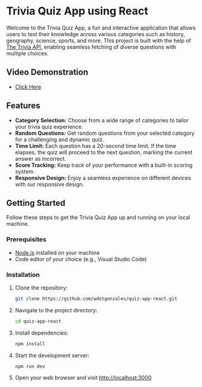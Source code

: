 # Trivia Quiz App using React

Welcome to the Trivia Quiz App, a fun and interactive application that allows users to test their knowledge across various categories such as history, geography, science, sports, and more. This project is built with the help of [The Trivia API](https://the-trivia-api.com/), enabling seamless fetching of diverse questions with multiple choices.

## Video Demonstration
- [Click Here](https://youtu.be/ZHNWMrXwM_U)

## Features

- **Category Selection:** Choose from a wide range of categories to tailor your trivia quiz experience.
- **Random Questions:** Get random questions from your selected category for a challenging and dynamic quiz.
- **Time Limit:** Each question has a 20-second time limit. If the time elapses, the quiz will proceed to the next question, marking the current answer as incorrect.
- **Score Tracking:** Keep track of your performance with a built-in scoring system.
- **Responsive Design:** Enjoy a seamless experience on different devices with our responsive design.

## Getting Started

Follow these steps to get the Trivia Quiz App up and running on your local machine.

### Prerequisites

- [Node.js](https://nodejs.org/) installed on your machine
- Code editor of your choice (e.g., Visual Studio Code)

### Installation

1. Clone the repository:

   ```bash
   git clone https://github.com/wdotgonzales/quiz-app-react.git

2. Navigate to the project directory:

   ```bash
   cd quiz-app-react

3. Install dependencies:

   ```bash
   npm install

4. Start the development server:

   ```bash
   npm run dev

5. Open your web browser and visit [http://localhost:3000](http://localhost:3000)


